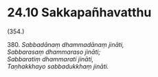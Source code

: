 # 24.10 Sakkapañhavatthu

(354.)

380\. _Sabbadānaṃ dhammadānaṃ jināti,_  
_Sabbarasaṃ dhammaraso jināti;_  
_Sabbaratiṃ dhammarati jināti,_  
_Taṇhakkhayo sabbadukkhaṃ jināti._
